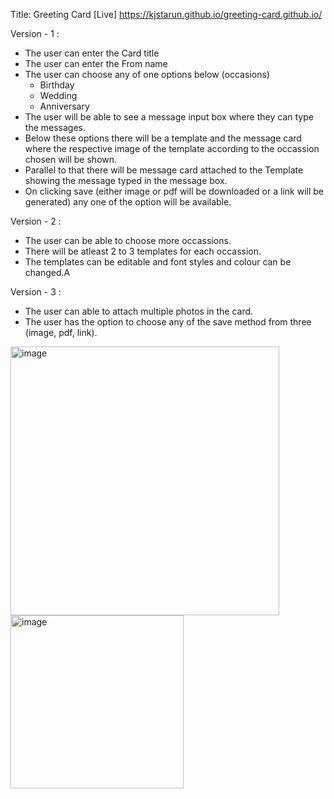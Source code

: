 Title: Greeting Card
[Live] https://kjstarun.github.io/greeting-card.github.io/

Version - 1 :
- The user can enter the Card title
- The user can enter the From name
- The user can choose any of one options below (occasions)
    - Birthday
    - Wedding
    - Anniversary
- The user will be able to see a message input box where they can type the messages.
- Below these options there will be a template and the message card where the respective image of the template
  according to the occassion chosen will be shown.
- Parallel to that there will be message card attached to the Template showing the message typed in the message box.
- On clicking save (either image or pdf will be downloaded or a link will be generated) any one of the option will be available.


Version - 2 :
- The user can be able to choose more occassions.
- There will be atleast 2 to 3 templates for each occassion.
- The templates can be editable and font styles and colour can be changed.A

Version - 3 :
- The user can able to attach multiple photos in the card.
- The user has the option to choose any of the save method from three (image, pdf, link).


<img width="430" alt="image" src="https://user-images.githubusercontent.com/103061882/202715817-ed3fddbc-324d-424e-93f9-588b79db0267.png">


<img width="277" alt="image" src="https://user-images.githubusercontent.com/103061882/202716289-ad7ef02a-585d-4bd7-abc5-cc85ef79c30a.png">

